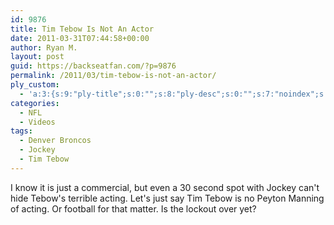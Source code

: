 ```yaml
---
id: 9876
title: Tim Tebow Is Not An Actor
date: 2011-03-31T07:44:58+00:00
author: Ryan M.
layout: post
guid: https://backseatfan.com/?p=9876
permalink: /2011/03/tim-tebow-is-not-an-actor/
ply_custom:
  - 'a:3:{s:9:"ply-title";s:0:"";s:8:"ply-desc";s:0:"";s:7:"noindex";s:0:"";}'
categories:
  - NFL
  - Videos
tags:
  - Denver Broncos
  - Jockey
  - Tim Tebow
---
```


<div class="entry">
  <p>
    I know it is just a commercial, but even a 30 second spot with Jockey can't hide Tebow's terrible acting. Let's just say Tim Tebow is no Peyton Manning of acting. Or football for that matter. Is the lockout over yet?
  </p>

  <p>
  </p>
</div>

